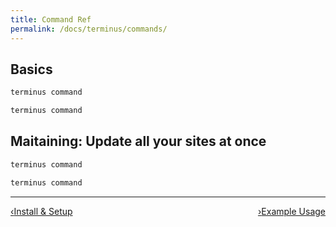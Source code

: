 ```yaml
---
title: Command Ref
permalink: /docs/terminus/commands/
---
```

## Basics
```bash
terminus command
```
```bash
terminus command
```
## Maitaining: Update all your sites at once
```bash
terminus command
```
```bash
terminus command
```
<div class="terminus-pager">
  <hr>
      <a style="float:left;" href="/docs/terminus/install"><span class="terminus-pager-lsaquo">&lsaquo;</span>Install & Setup</a>
      <a style="float:right;" href="/docs/terminus/examples"><span class="terminus-pager-rsaquo">&rsaquo;</span>Example Usage</a>
</div>
